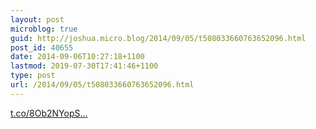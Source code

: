 ```yaml
---
layout: post
microblog: true
guid: http://joshua.micro.blog/2014/09/05/t508033660763652096.html
post_id: 40655
date: 2014-09-06T10:27:18+1100
lastmod: 2019-07-30T17:41:46+1100
type: post
url: /2014/09/05/t508033660763652096.html
---
```

[t.co/8Ob2NYopS...](http://t.co/8Ob2NYopSb)
